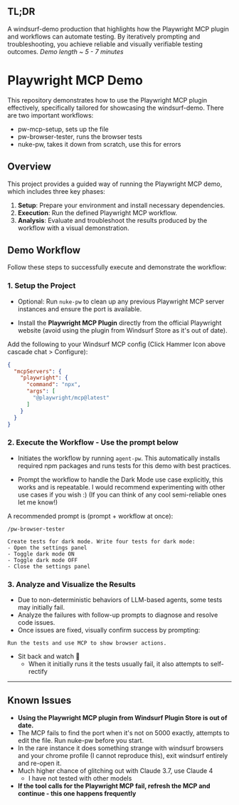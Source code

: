 ## TL;DR    

A windsurf-demo production that highlights how the Playwright MCP plugin and workflows can automate testing. By iteratively prompting and troubleshooting, you achieve reliable and visually verifiable testing outcomes.
_Demo length ~ 5 - 7 minutes_

# Playwright MCP Demo

This repository demonstrates how to use the Playwright MCP plugin effectively, specifically tailored for showcasing the windsurf-demo.
There are two important workflows:

- pw-mcp-setup, sets up the file
- pw-browser-tester, runs the browser tests
- nuke-pw, takes it down from scratch, use this for errors

## Overview

This project provides a guided way of running the Playwright MCP demo, which includes three key phases:

1. **Setup**: Prepare your environment and install necessary dependencies.
2. **Execution**: Run the defined Playwright MCP workflow.
3. **Analysis**: Evaluate and troubleshoot the results produced by the workflow with a visual demonstration.

## Demo Workflow

Follow these steps to successfully execute and demonstrate the workflow:

### 1. Setup the Project

* Optional: Run `nuke-pw` to clean up any previous Playwright MCP server instances and ensure the port is available.

* Install the **Playwright MCP Plugin** directly from the official Playwright website (avoid using the plugin from Windsurf Store as it's out of date).

Add the following to your Windsurf MCP config (Click Hammer Icon above cascade chat > Configure):

```json
{
  "mcpServers": {
    "playwright": {
      "command": "npx",
      "args": [
        "@playwright/mcp@latest"
      ]
    }
  }
}
```

### 2. Execute the Workflow - Use the prompt below

* Initiates the workflow by running `agent-pw`. This automatically installs required npm packages and runs tests for this demo with best practices.

* Prompt the workflow to handle the Dark Mode use case explicitly, this works and is repeatable. I would recommend experimenting with other use cases if you wish :) (If you can think of any cool semi-reliable ones let me know!) 

A recommended prompt is (prompt + workflow at once):

  ```
  /pw-browser-tester

  Create tests for dark mode. Write four tests for dark mode:
  - Open the settings panel
  - Toggle dark mode ON
  - Toggle dark mode OFF
  - Close the settings panel
  ```

### 3. Analyze and Visualize the Results

* Due to non-deterministic behaviors of LLM-based agents, some tests may initially fail.
* Analyze the failures with follow-up prompts to diagnose and resolve code issues.
* Once issues are fixed, visually confirm success by prompting:

```
Run the tests and use MCP to show browser actions.
```
* Sit back and watch 🍿
  * When it initially runs it the tests usually fail, it also attempts to self-rectify  


---

## Known Issues

* **Using the Playwright MCP plugin from Windsurf Plugin Store is out of date.**
* The MCP fails to find the port when it's not on 5000 exactly, attempts to edit the file. Run nuke-pw before you start. 
* In the rare instance it does something strange with windsurf browsers and your chrome profile (I cannot reproduce this), exit windsurf entirely and re-open it. 
* Much higher chance of glitching out with Claude 3.7, use Claude 4
    * I have not tested with other models
* **If the tool calls for the Playwright MCP fail, refresh the MCP and continue - this one happens frequently**
